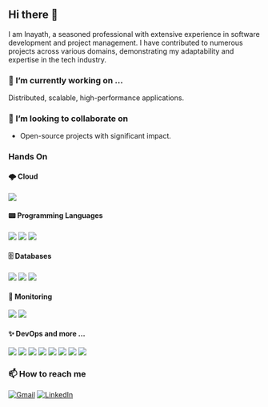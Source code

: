 ## Hi there 👋

I am Inayath, a seasoned professional with extensive experience in software development and project management. I have contributed to numerous projects across various domains, demonstrating my adaptability and expertise in the tech industry.

### 🔭 I’m currently working on ...
Distributed, scalable, high-performance applications.

### 👯 I’m looking to collaborate on 
- Open-source projects with significant impact.

### Hands On
#### 🌩️ Cloud
![](https://camo.githubusercontent.com/873c09f11f469258183d6e64e34c12195f5f7f3d311b4c7a1461339a7255ee00/68747470733a2f2f696d672e736869656c64732e696f2f62616467652f4157532d2532334646393930302e7376673f7374796c653d666f722d7468652d6261646765266c6f676f3d616d617a6f6e2d617773266c6f676f436f6c6f723d7768697465)
#### 📟 Programming Languages
![](https://camo.githubusercontent.com/63743a3e78595174c24ac0dc44fd9d747418a6ae19e2f6b735504bbafdbf039c/68747470733a2f2f696d672e736869656c64732e696f2f62616467652f41706163686525323047726f6f76792d3432393842382e7376673f7374796c653d666f722d7468652d6261646765266c6f676f3d4170616368652b47726f6f7679266c6f676f436f6c6f723d7768697465)
![](https://camo.githubusercontent.com/bea90da226e09b503e6c8fde824f4816b98dcf30cd31e803006bf6335af06890/68747470733a2f2f696d672e736869656c64732e696f2f62616467652f6a6176612d2532334544384230302e7376673f7374796c653d666f722d7468652d6261646765266c6f676f3d6f70656e6a646b266c6f676f436f6c6f723d7768697465)
![](https://camo.githubusercontent.com/0d0779a129f1dcf6c31613b701fe0646fd4e4d2ed2a7cbd61b27fd5514baa938/68747470733a2f2f696d672e736869656c64732e696f2f62616467652f707974686f6e2d3336373041303f7374796c653d666f722d7468652d6261646765266c6f676f3d707974686f6e266c6f676f436f6c6f723d666664643534)
#### 🗄️ Databases
![](https://camo.githubusercontent.com/544022edf8369d944e68802fc043b0268484709e334d23db2882590aeae296cb/68747470733a2f2f696d672e736869656c64732e696f2f62616467652f706f7374677265732d2532333331363139322e7376673f7374796c653d666f722d7468652d6261646765266c6f676f3d706f737467726573716c266c6f676f436f6c6f723d7768697465)
![](https://camo.githubusercontent.com/5b1a8a2ab28e57c911c30a05ba7a3f2bff34c09eab506b5dc98c9a370fbf1882/68747470733a2f2f696d672e736869656c64732e696f2f62616467652f416d617a6f6e25323044796e616d6f44422d3430353344363f7374796c653d666f722d7468652d6261646765266c6f676f3d416d617a6f6e25323044796e616d6f4442266c6f676f436f6c6f723d7768697465)
![](https://camo.githubusercontent.com/a9de0eb3700c2fa9ad1aaab0c5b1e284de4d3b5fd11a43079aa58cc420368aca/68747470733a2f2f696d672e736869656c64732e696f2f62616467652f2d456c61737469635365617263682d3030353537313f7374796c653d666f722d7468652d6261646765266c6f676f3d656c6173746963736561726368)
#### 👀 Monitoring
![](https://camo.githubusercontent.com/2f09a2f7c8e0f0a399dd4eeec0ad0c7228dccb0fe10ac71e1e6639b7c67281e7/68747470733a2f2f696d672e736869656c64732e696f2f62616467652f73706c756e6b2d2532333030303030302e7376673f7374796c653d666f722d7468652d6261646765266c6f676f3d73706c756e6b266c6f676f436f6c6f723d7768697465)
![](https://camo.githubusercontent.com/e2f8dfa2a3ce2c4a02c5b6ec2c079c0c7f6d1ff324aa28dd61b3b9995cf925e3/68747470733a2f2f696d672e736869656c64732e696f2f62616467652f64617461646f672d2532333633324341362e7376673f7374796c653d666f722d7468652d6261646765266c6f676f3d64617461646f67266c6f676f436f6c6f723d7768697465)
#### ✨ DevOps and more ...
![](https://camo.githubusercontent.com/c9a85f6869aa992f1500dd9d4d4bdff7d405605292ca152587394c1f92552d4f/68747470733a2f2f696d672e736869656c64732e696f2f62616467652f646f636b65722d2532333064623765642e7376673f7374796c653d666f722d7468652d6261646765266c6f676f3d646f636b6572266c6f676f436f6c6f723d7768697465)
![](https://camo.githubusercontent.com/d6d8bad228e7b8393fc66fb6b2a8628b821c4e3ca736a9c765d4a97c6e0afc1d/68747470733a2f2f696d672e736869656c64732e696f2f62616467652f6b756265726e657465732d2532333332366365352e7376673f7374796c653d666f722d7468652d6261646765266c6f676f3d6b756265726e65746573266c6f676f436f6c6f723d7768697465)
![](https://camo.githubusercontent.com/cfb4dfc8ebbd3142ad1d68b18513d968429615d4c8cf16f68de71df188effe6b/68747470733a2f2f696d672e736869656c64732e696f2f62616467652f4170616368652532304b61666b612d3030303f7374796c653d666f722d7468652d6261646765266c6f676f3d6170616368656b61666b61)
![](https://camo.githubusercontent.com/64b07f098af0d5cab6d5733d0052ef1980ad5b4af36509b8819e06e6eae734c4/68747470733a2f2f696d672e736869656c64732e696f2f62616467652f6a656e6b696e732d2532333243353236332e7376673f7374796c653d666f722d7468652d6261646765266c6f676f3d6a656e6b696e73266c6f676f436f6c6f723d7768697465)
![](https://camo.githubusercontent.com/cfd93afae2e23a0768b3632b29f11ca4a0629ae6b6eb1d926abd1a1bafb46109/68747470733a2f2f696d672e736869656c64732e696f2f62616467652f4170616368652532304d6176656e2d4337314133363f7374796c653d666f722d7468652d6261646765266c6f676f3d4170616368652532304d6176656e266c6f676f436f6c6f723d7768697465)
![](https://camo.githubusercontent.com/7e3f4753f2a0899249d02753d1effcd48163d3abb5e60e099a84a26569a76403/68747470733a2f2f696d672e736869656c64732e696f2f62616467652f477261646c652d3032333033412e7376673f7374796c653d666f722d7468652d6261646765266c6f676f3d477261646c65266c6f676f436f6c6f723d7768697465)
![](https://camo.githubusercontent.com/579cca9d03e324c90d59af069554195682c0f3b67f61cd401efeaa3c0ae3974b/68747470733a2f2f696d672e736869656c64732e696f2f62616467652f2d537761676765722d253233436c6f6a7572653f7374796c653d666f722d7468652d6261646765266c6f676f3d73776167676572266c6f676f436f6c6f723d7768697465)
![](https://camo.githubusercontent.com/ba584de4ac70e8fe64dc7ba99616452db56eff41607d2c09ad0fed9f46865739/68747470733a2f2f696d672e736869656c64732e696f2f62616467652f436c6f7564426565732d313939374235263f6c6f676f3d636c6f756462656573266c6f676f436f6c6f723d7768697465267374796c653d666f722d7468652d6261646765)

### 📫 How to reach me
[![Gmail](https://img.shields.io/badge/Gmail-white?style=flat&logo=gmail&logoColor=red)](mailto:inayathulla2020@gmail.com)
[![LinkedIn](https://img.shields.io/badge/LinkedIn-blue?style=flat&logo=linkedin)](https://www.linkedin.com/in/inayathullakhan/)

<!--
**inayathulla/inayathulla** is a ✨ _special_ ✨ repository because its `README.md` (this file) appears on your GitHub profile.

Here are some ideas to get you started:

- 🔭 I’m currently working on ...
- 🌱 I’m currently learning ...
- 👯 I’m looking to collaborate on ...
- 🤔 I’m looking for help with ...
- 💬 Ask me about ...
- 📫 How to reach me: ...
- 😄 Pronouns: ...
- ⚡ Fun fact: ...
-->
